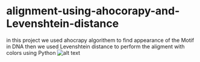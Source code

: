# alignment-using-ahocorapy-and-Levenshtein-distance
in this project we used ahocrapy algorithem to find appearance of the Motif in DNA then we used Levenshtein distance to perform the aligment with colors using Python 
![alt text](https://www13.0zz0.com/2020/08/02/16/558773274.jpg)
